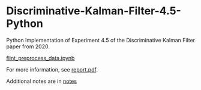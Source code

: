 # Discriminative-Kalman-Filter-4.5-Python
Python Implementation of Experiment 4.5 of the Discriminative Kalman Filter paper from 2020.

[flint_preprocess_data.ipynb](flint-data-preprocessing/flint_preprocess_data.ipynb)

For more information, see [report.pdf](report.pdf).

Additional notes are in [notes](notes)
